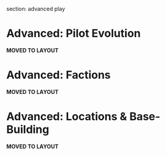 section: advanced play


# Advanced: Pilot Evolution

**MOVED TO LAYOUT**


# Advanced: Factions

**MOVED TO LAYOUT**


# Advanced: Locations & Base-Building

**MOVED TO LAYOUT**
